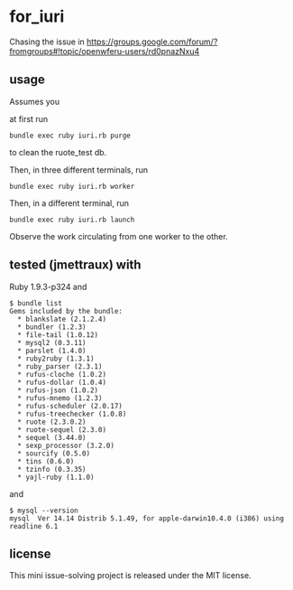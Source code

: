 
# for_iuri

Chasing the issue in https://groups.google.com/forum/?fromgroups#!topic/openwferu-users/rd0pnazNxu4


## usage

Assumes you

at first run

    bundle exec ruby iuri.rb purge

to clean the ruote_test db.

Then, in three different terminals, run

    bundle exec ruby iuri.rb worker

Then, in a different terminal, run

    bundle exec ruby iuri.rb launch

Observe the work circulating from one worker to the other.


## tested (jmettraux) with

Ruby 1.9.3-p324 and

```
$ bundle list
Gems included by the bundle:
  * blankslate (2.1.2.4)
  * bundler (1.2.3)
  * file-tail (1.0.12)
  * mysql2 (0.3.11)
  * parslet (1.4.0)
  * ruby2ruby (1.3.1)
  * ruby_parser (2.3.1)
  * rufus-cloche (1.0.2)
  * rufus-dollar (1.0.4)
  * rufus-json (1.0.2)
  * rufus-mnemo (1.2.3)
  * rufus-scheduler (2.0.17)
  * rufus-treechecker (1.0.8)
  * ruote (2.3.0.2)
  * ruote-sequel (2.3.0)
  * sequel (3.44.0)
  * sexp_processor (3.2.0)
  * sourcify (0.5.0)
  * tins (0.6.0)
  * tzinfo (0.3.35)
  * yajl-ruby (1.1.0)
```

and

```
$ mysql --version
mysql  Ver 14.14 Distrib 5.1.49, for apple-darwin10.4.0 (i386) using readline 6.1
```

## license

This mini issue-solving project is released under the MIT license.

